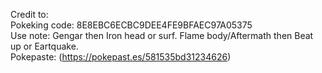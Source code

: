 Credit to: <br/>
Pokeking code:  8E8EBC6ECBC9DEE4FE9BFAEC97A05375 <br/>
Use note: Gengar then Iron head or surf. Flame body/Aftermath then Beat up or Eartquake. <br/>
Pokepaste: (https://pokepast.es/581535bd31234626) <br/>
